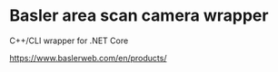 # Basler area scan camera wrapper  

C++/CLI wrapper for .NET Core

https://www.baslerweb.com/en/products/
